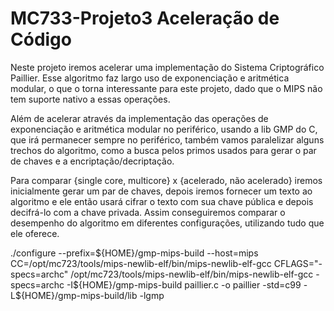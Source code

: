 # MC733-Projeto3 Aceleração de Código

Neste projeto iremos acelerar uma implementação do Sistema Criptográfico Paillier. Esse algoritmo faz largo uso de exponenciação e aritmética modular, o que o torna
interessante para este projeto, dado que o MIPS não tem suporte nativo a essas operações.

Além de acelerar através da implementação das operações de exponenciação e aritmética modular no periférico, usando a lib GMP do C, que irá permanecer sempre no periférico, 
também vamos paralelizar alguns trechos do algoritmo, como a busca pelos primos usados para gerar o par de chaves e a encriptação/decriptação.

Para comparar {single core, multicore} x {acelerado, não acelerado} iremos inicialmente gerar um par de chaves, depois iremos fornecer um texto ao algoritmo e ele então usará cifrar o
texto com sua chave pública e depois decifrá-lo com a chave privada. Assim conseguiremos comparar o desempenho do algoritmo em diferentes configurações, utilizando tudo que ele oferece.

./configure --prefix=${HOME}/gmp-mips-build --host=mips CC=/opt/mc723/tools/mips-newlib-elf/bin/mips-newlib-elf-gcc CFLAGS="-specs=archc"
/opt/mc723/tools/mips-newlib-elf/bin/mips-newlib-elf-gcc -specs=archc -I${HOME}/gmp-mips-build paillier.c -o paillier -std=c99 -L${HOME}/gmp-mips-build/lib -lgmp

